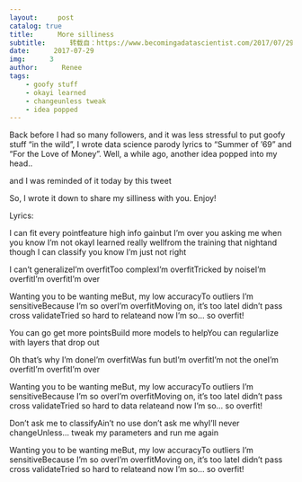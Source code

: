 ```yaml
---
layout:     post
catalog: true
title:      More silliness
subtitle:      转载自：https://www.becomingadatascientist.com/2017/07/29/more-silliness/
date:      2017-07-29
img:      3
author:      Renee
tags:
    - goofy stuff
    - okayi learned
    - changeunless tweak
    - idea popped
---
```


Back before I had so many followers, and it was less stressful to put goofy stuff “in the wild”, I wrote data science parody lyrics to “Summer of ’69” and “For the Love of Money”. Well, a while ago, another idea popped into my head..


and I was reminded of it today by this tweet


So, I wrote it down to share my silliness with you. Enjoy!


Lyrics:

I can fit every pointfeature high info gainbut I’m over you asking me when you know I’m not okayI learned really wellfrom the training that nightand though I can classify you know I’m just not right

I can’t generalizeI’m overfitToo complexI’m overfitTricked by noiseI’m overfitI’m overfitI’m over

Wanting you to be wanting meBut, my low accuracyTo outliers I’m sensitiveBecause I’m so overI’m overfitMoving on, it’s too lateI didn’t pass cross validateTried so hard to relateand now I’m so… so overfit!

You can go get more pointsBuild more models to helpYou can regularlize with layers that drop out

Oh that’s why I’m doneI’m overfitWas fun butI’m overfitI’m not the oneI’m overfitI’m overfitI’m over

Wanting you to be wanting meBut, my low accuracyTo outliers I’m sensitiveBecause I’m so overI’m overfitMoving on, it’s too lateI didn’t pass cross validateTried so hard to data relateand now I’m so… so overfit!

Don’t ask me to classifyAin’t no use don’t ask me whyI’ll never changeUnless… tweak my parameters and run me again

Wanting you to be wanting meBut, my low accuracyTo outliers I’m sensitiveBecause I’m so overI’m overfitMoving on, it’s too lateI didn’t pass cross validateTried so hard to relateand now I’m so… so overfit!

